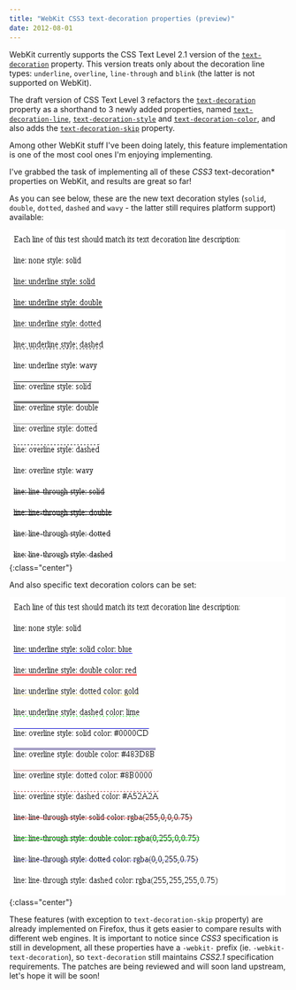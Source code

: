 ```yaml
---
title: "WebKit CSS3 text-decoration properties (preview)"
date: 2012-08-01
---
```


WebKit currently supports the CSS Text Level 2.1 version of the [`text-decoration`](http://www.w3.org/TR/CSS21/text.html#decoration) property. This version treats only about the decoration line types: `underline`, `overline`, `line-through` and `blink` (the latter is not supported on WebKit).

The draft version of CSS Text Level 3 refactors the [`text-decoration`](http://dev.w3.org/csswg/css3-text/#text-decoration) property as a shorthand to 3 newly added properties, named [`text-decoration-line`](http://dev.w3.org/csswg/css3-text/#text-decoration-line), [`text-decoration-style`](http://dev.w3.org/csswg/css3-text/#text-decoration-style) and [`text-decoration-color`](http://dev.w3.org/csswg/css3-text/#text-decoration-color), and also adds the [`text-decoration-skip`](http://dev.w3.org/csswg/css3-text/#text-decoration-skip) property.

Among other WebKit stuff I've been doing lately, this feature implementation is one of the most cool ones I'm enjoying implementing.

I've grabbed the task of implementing all of these *CSS3* text-decoration\* properties on WebKit, and results are great so far!

As you can see below, these are the new text decoration styles (`solid`, `double`, `dotted`, `dashed` and `wavy` - the latter still requires platform support) available:

![Text decoration style layout test results on Qt platform](/assets/images/text-decoration-style-expected.png){:class="center"}

And also specific text decoration colors can be set:

![Text decoration color layout test results on Qt platform](/assets/images/text-decoration-color-expected.png){:class="center"}

These features (with exception to `text-decoration-skip` property) are already implemented on Firefox, thus it gets easier to compare results with different web engines. It is important to notice since *CSS3* specification is still in development, all these properties have a `-webkit-` prefix (ie. `-webkit-text-decoration`), so `text-decoration` still maintains *CSS2.1* specification requirements. The patches are being reviewed and will soon land upstream, let\'s hope it will be soon!
